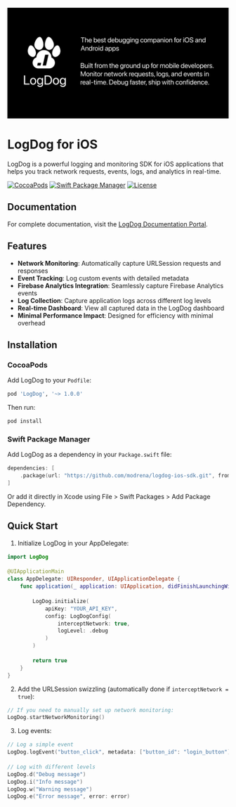 ![LogDog Feature Graphic](feature-graphic.png)

# LogDog for iOS

LogDog is a powerful logging and monitoring SDK for iOS applications that helps you track network requests, events, logs, and analytics in real-time.

[![CocoaPods](https://img.shields.io/cocoapods/v/LogDog.svg)](https://cocoapods.org/pods/LogDog)
[![Swift Package Manager](https://img.shields.io/badge/Swift%20Package%20Manager-compatible-brightgreen.svg)](https://swift.org/package-manager/)
[![License](https://img.shields.io/badge/License-Apache%202.0-blue.svg)](LICENSE)

## Documentation

For complete documentation, visit the [LogDog Documentation Portal](https://docs.logdog.app).

## Features

- **Network Monitoring**: Automatically capture URLSession requests and responses
- **Event Tracking**: Log custom events with detailed metadata
- **Firebase Analytics Integration**: Seamlessly capture Firebase Analytics events
- **Log Collection**: Capture application logs across different log levels
- **Real-time Dashboard**: View all captured data in the LogDog dashboard
- **Minimal Performance Impact**: Designed for efficiency with minimal overhead

## Installation

### CocoaPods

Add LogDog to your `Podfile`:

```ruby
pod 'LogDog', '~> 1.0.0'
```

Then run:

```bash
pod install
```

### Swift Package Manager

Add LogDog as a dependency in your `Package.swift` file:

```swift
dependencies: [
    .package(url: "https://github.com/modrena/logdog-ios-sdk.git", from: "1.2.8")
]
```

Or add it directly in Xcode using File > Swift Packages > Add Package Dependency.

## Quick Start

1. Initialize LogDog in your AppDelegate:

```swift
import LogDog

@UIApplicationMain
class AppDelegate: UIResponder, UIApplicationDelegate {
    func application(_ application: UIApplication, didFinishLaunchingWithOptions launchOptions: [UIApplication.LaunchOptionsKey: Any]?) -> Bool {
        
        LogDog.initialize(
            apiKey: "YOUR_API_KEY",
            config: LogDogConfig(
                interceptNetwork: true,
                logLevel: .debug
            )
        )
        
        return true
    }
}
```

2. Add the URLSession swizzling (automatically done if `interceptNetwork = true`):

```swift
// If you need to manually set up network monitoring:
LogDog.startNetworkMonitoring()
```

3. Log events:

```swift
// Log a simple event
LogDog.logEvent("button_click", metadata: ["button_id": "login_button"])

// Log with different levels
LogDog.d("Debug message")
LogDog.i("Info message")
LogDog.w("Warning message")
LogDog.e("Error message", error: error)
```

